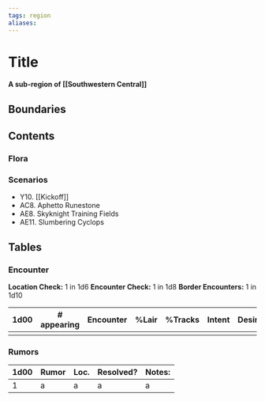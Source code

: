 ```yaml
---
tags: region
aliases:
---
```

# Title
#### A sub-region of [[Southwestern Central]]
## Boundaries
## Contents
### Flora
### Scenarios
- Y10. [[Kickoff]]
- AC8. Aphetto Runestone
- AE8. Skyknight Training Fields
- AE11. Slumbering Cyclops


## Tables
### Encounter
**Location Check:** 1 in 1d6
**Encounter Check:** 1 in 1d8
**Border Encounters:** 1 in 1d10


| 1d00 | # appearing | Encounter | %Lair | %Tracks | Intent | Desire |
| ---- | ----------- | --------- | ----- | ------- | ------ | ------ |
|      |             |           |       |         |        |        |

### Rumors
| 1d00 | Rumor | Loc. | Resolved? | Notes: |
|------|-------|------|-----------|--------|
| 1    | a     | a    | a         | a      |